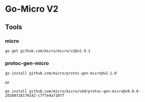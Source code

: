 # Go-Micro V2

## Tools

### micro

```
go get github.com/micro/micro/v2@v2.9.1
```

### protoc-gen-micro
```
go install github.com/micro/protoc-gen-micro@v2.1.0
```
or
```
go install github.com/micro/micro/cmd/protoc-gen-micro@v0.0.0-20200728170142-c7f7e4a71077
```

